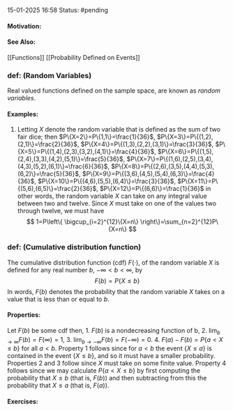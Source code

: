 15-01-2025 16:58
Status: #pending 
#### Motivation:
#### See Also:
[[Functions]]
[[Probability Defined on Events]]
### def: (Random Variables)
Real valued functions defined on the sample space, are known as *random variables*.
#### Examples:
1. Letting $X$ denote the random variable that is defined as the sum of two fair dice; then
	$P\{X=2\}=P\{1,1\}=\frac{1}{36}$,
	$P\{X=3\}=P\{(1,2),(2,1)\}=\frac{2}{36}$,
	$P\{X=4\}=P\{(1,3),(2,2),(3,1)\}=\frac{3}{36}$,
	$P\{X=5\}=P\{(1,4),(2,3),(3,2),(4,1)\}=\frac{4}{36}$,
	$P\{X=6\}=P\{(1,5),(2,4),(3,3),(4,2),(5,1)\}=\frac{5}{36}$,
	$P\{X=7\}=P\{(1,6),(2,5),(3,4),(4,3),(5,2),(6,1)\}=\frac{6}{36}$,
	$P\{X=8\}=P\{(2,6),(3,5),(4,4),(5,3),(6,2)\}=\frac{5}{36}$,
	$P\{X=9\}=P\{(3,6),(4,5),(5,4),(6,3)\}=\frac{4}{36}$,
	$P\{X=10\}=P\{(4,6),(5,5),(6,4)\}=\frac{3}{36}$,
	$P\{X=11\}=P\{(5,6),(6,5)\}=\frac{2}{36}$,
	$P\{X=12\}=P\{(6,6)\}=\frac{1}{36}$
	in other words, the random variable $X$ can take on any integral value between two and twelve. Since $X$ must take on one of the values two through twelve, we must have $$
1=P\left\{ \bigcup_{i=2}^{12}\{X=n\} \right\}=\sum_{n=2}^{12}P\{X=n\}
$$

### def: (Cumulative distribution function)
The cumulative distribution function (cdf) $F(\cdot)$, of the random variable $X$ is defined for any real number $b$, $-\infty<b<\infty$, by $$
F(b)=P\{X\leq b\}
$$
In words, $F(b)$ denotes the probability that the random variable $X$ takes on a value that is less than or equal to $b$.
#### Properties:
Let $F(b)$ be some cdf then,
	1. $F(b)$ is a nondecreasing function of b,
	2. $\lim_{ b \to \infty }F(b)=F(\infty)=1$,
	3. $\lim_{ b \to -\infty }F(b)=F(-\infty)=0$.
	4. $F(a)-F(b)=P\{a<X\leq b\}$ for all $a<b$.
Property 1 follows since for $a<b$ the event $\{X\leq a\}$ is contained in the event $\{X\leq b\}$, and so it must have a smaller probability. 
Properties 2 and 3 follow since $X$ must take on some finite value.
Property 4 follows since we may calculate $P\{a<X\leq b\}$ by first computing the probability that $X\leq b$ (that is, $F(b)$) and then subtracting from this the probability that $X\leq a$ (that is, $F(a)$).
#### Exercises: